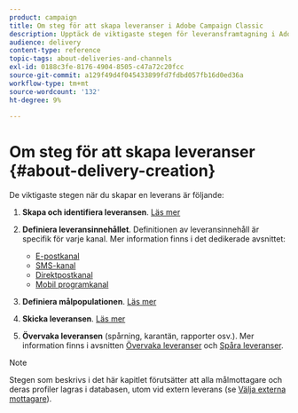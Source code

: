 ```yaml
---
product: campaign
title: Om steg för att skapa leveranser i Adobe Campaign Classic
description: Upptäck de viktigaste stegen för leveransframtagning i Adobe Campaign Classic.
audience: delivery
content-type: reference
topic-tags: about-deliveries-and-channels
exl-id: 0188c3fe-8176-4904-8505-c47a72c20fcc
source-git-commit: a129f49d4f045433899fd7fdbd057fb16d0ed36a
workflow-type: tm+mt
source-wordcount: '132'
ht-degree: 9%

---
```


# Om steg för att skapa leveranser {#about-delivery-creation}

De viktigaste stegen när du skapar en leverans är följande:

1. **Skapa och identifiera leveransen**. [Läs mer](steps-create-and-identify-the-delivery.md)

1. **Definiera leveransinnehållet**. Definitionen av leveransinnehåll är specifik för varje kanal. Mer information finns i det dedikerade avsnittet:

   * [E-postkanal](defining-the-email-content.md)
   * [SMS-kanal](sms-create.md#defining-the-sms-content)
   * [Direktpostkanal](defining-the-direct-mail-content.md)
   * [Mobil programkanal](about-mobile-app-channel.md)

1. **Definiera målpopulationen**. [Läs mer](steps-defining-the-target-population.md)

1. **Skicka leveransen**. [Läs mer](steps-sending-the-delivery.md)

1. **Övervaka leveransen**  (spårning, karantän, rapporter osv.). Mer information finns i avsnitten [Övervaka leveranser](about-delivery-monitoring.md) och [Spåra leveranser](about-message-tracking.md).

>[!NOTE]
>
>Stegen som beskrivs i det här kapitlet förutsätter att alla målmottagare och deras profiler lagras i databasen, utom vid extern leverans (se [Välja externa mottagare](steps-defining-the-target-population.md#selecting-external-recipients)).
